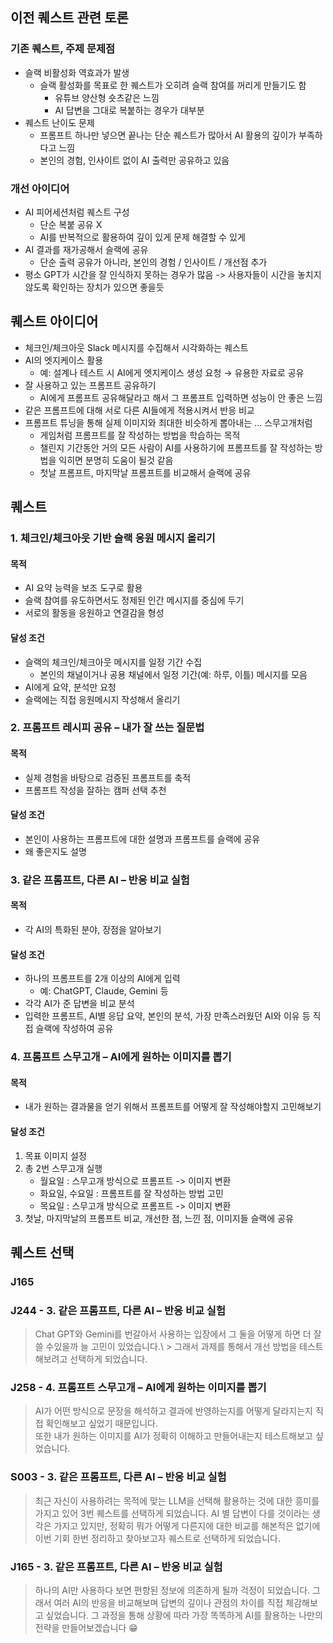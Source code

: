 ## 이전 퀘스트 관련 토론

### 기존 퀘스트, 주제 문제점
- 슬랙 비활성화 역효과가 발생
  - 슬랙 활성화를 목표로 한 퀘스트가 오히려 슬랙 참여를 꺼리게 만들기도 함
    - 유튜브 양산형 숏츠같은 느낌
    - AI 답변을 그대로 복붙하는 경우가 대부분
- 퀘스트 난이도 문제
  - 프롬프트 하나만 넣으면 끝나는 단순 퀘스트가 많아서 AI 활용의 깊이가 부족하다고 느낌
  - 본인의 경험, 인사이트 없이 AI 출력만 공유하고 있음

### 개선 아이디어
- AI 피어세션처럼 퀘스트 구성
  - 단순 복붙 공유 X
  - AI를 반복적으로 활용하여 깊이 있게 문제 해결할 수 있게
- AI 결과를 재가공해서 슬랙에 공유
  - 단순 출력 공유가 아니라, 본인의 경험 / 인사이트 / 개선점 추가
- 평소 GPT가 시간을 잘 인식하지 못하는 경우가 많음 -> 사용자들이 시간을 놓치지 않도록 확인하는 장치가 있으면 좋을듯

## 퀘스트 아이디어
- 체크인/체크아웃 Slack 메시지를 수집해서 시각화하는 퀘스트
- AI의 엣지케이스 활용
  - 예: 설계나 테스트 시 AI에게 엣지케이스 생성 요청 → 유용한 자료로 공유
- 잘 사용하고 있는 프롬프트 공유하기
  - AI에게 프롬프트 공유해달라고 해서 그 프롬프트 입력하면 성능이 안 좋은 느낌
- 같은 프롬프트에 대해 서로 다른 AI들에게 적용시켜서 반응 비교
- 프롬프트 튜닝을 통해 실제 이미지와 최대한 비슷하게 뽑아내는 … 스무고개처럼
  - 게임처럼 프롬프트를 잘 작성하는 방법을 학습하는 목적
  - 챌린지 기간동안 거의 모든 사람이 AI를 사용하기에 프롬프트를 잘 작성하는 방법을 익히면 분명히 도움이 될것 같음
  - 첫날 프롬프트, 마지막날 프롬프트를 비교해서 슬랙에 공유
 
## 퀘스트
### 1. 체크인/체크아웃 기반 슬랙 응원 메시지 올리기

#### 목적
- AI 요약 능력을 보조 도구로 활용
- 슬랙 참여를 유도하면서도 정제된 인간 메시지를 중심에 두기
- 서로의 활동을 응원하고 연결감을 형성

#### 달성 조건 
- 슬랙의 체크인/체크아웃 메시지를 일정 기간 수집
  - 본인의 채널이거나 공용 채널에서 일정 기간(예: 하루, 이틀) 메시지를 모음
- AI에게 요약, 분석만 요청
- 슬랙에는 직접 응원메시지 작성해서 올리기

### 2. 프롬프트 레시피 공유 – 내가 잘 쓰는 질문법

#### 목적
- 실제 경험을 바탕으로 검증된 프롬프트를 축적
- 프롬프트 작성을 잘하는 캠퍼 선택 추천
  
#### 달성 조건
- 본인이 사용하는 프롬프트에 대한 설명과 프롬프트를 슬랙에 공유
- 왜 좋은지도 설명

### 3. 같은 프롬프트, 다른 AI – 반응 비교 실험

#### 목적
- 각 AI의 특화된 분야, 장점을 알아보기
  
#### 달성 조건
- 하나의 프롬프트를 2개 이상의 AI에게 입력
  - 예: ChatGPT, Claude, Gemini 등
- 각각 AI가 준 답변을 비교 분석
- 입력한 프롬프트, AI별 응답 요약, 본인의 분석, 가장 만족스러웠던 AI와 이유 등 직접 슬랙에 작성하여 공유

### 4. 프롬프트 스무고개 – AI에게 원하는 이미지를 뽑기

#### 목적
- 내가 원하는 결과물을 얻기 위해서 프롬프트를 어떻게 잘 작성해야할지 고민해보기

#### 달성 조건
1. 목표 이미지 설정
2. 총 2번 스무고개 실행
   - 월요일 : 스무고개 방식으로 프롬프트 -> 이미지 변환
   - 화요일, 수요일 : 프롬프트를 잘 작성하는 방법 고민
   - 목요일 : 스무고개 방식으로 프롬프트 -> 이미지 변환
3. 첫날, 마지막날의 프롬프트 비교, 개선한 점, 느낀 점, 이미지들 슬랙에 공유

## 퀘스트 선택
### J165

### J244 - 3. 같은 프롬프트, 다른 AI – 반응 비교 실험

> Chat GPT와 Gemini를 번갈아서 사용하는 입장에서 그 둘을 어떻게 하면 더 잘 쓸 수있을까 늘 고민이 있었습니다.\ > 그래서 과제를 통해서 개선 방법을 테스트해보려고 선택하게 되었습니다.

### J258 - 4. 프롬프트 스무고개 – AI에게 원하는 이미지를 뽑기
> AI가 어떤 방식으로 문장을 해석하고 결과에 반영하는지를 어떻게 달라지는지 직접 확인해보고 싶었기 때문입니다.\
> 또한 내가 원하는 이미지를 AI가 정확히 이해하고 만들어내는지 테스트해보고 싶었습니다.

### S003 - 3. 같은 프롬프트, 다른 AI – 반응 비교 실험

> 최근 자신이 사용하려는 목적에 맞는 LLM을 선택해 활용하는 것에 대한 흥미를 가지고 있어 3번 퀘스트를 선택하게 되었습니다. 
> AI 별 답변이 다를 것이라는 생각은 가지고 있지만, 정확히 뭐가 어떻게 다른지에 대한 비교를 해본적은 없기에 이번 기회 한번 정리하고 찾아보고자 퀘스트로 선택하게 되었습니다.

### J165 - 3. 같은 프롬프트, 다른 AI – 반응 비교 실험

> 하나의 AI만 사용하다 보면 편향된 정보에 의존하게 될까 걱정이 되었습니다.
> 그래서 여러 AI의 반응을 비교해보며 답변의 깊이나 관점의 차이를 직접 체감해보고 싶었습니다.
> 그 과정을 통해 상황에 따라 가장 똑똑하게 AI를 활용하는 나만의 전략을 만들어보겠습니다 😁
